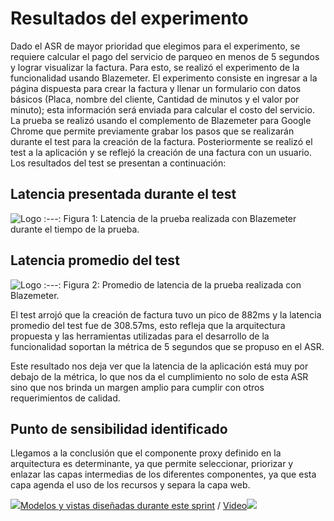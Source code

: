 # Resultados del experimento

Dado el ASR de mayor prioridad que elegimos para el experimento, se requiere calcular el pago del servicio de parqueo en menos de 5 segundos y lograr visualizar la factura. Para esto, se realizó el experimento de la funcionalidad usando Blazemeter.
El experimento consiste en ingresar a la página dispuesta para crear la factura y llenar un formulario con datos básicos (Placa, nombre del cliente, Cantidad de minutos y el valor por minuto); esta información será enviada para calcular el costo del servicio.
La prueba se realizó usando el complemento de Blazemeter para Google Chrome que permite previamente grabar los pasos que se realizarán durante el test para la creación de la factura. Posteriormente se realizó el test a la aplicación y se reflejó la creación de una factura con un usuario. Los resultados del test se presentan a continuación:
## Latencia presentada durante el test
![Logo](https://github.com/MISO-4206/201820-Repo-Grupo-01/blob/master/Imagenes/Resultados%20del%20test%20-%20Latencia%20durante%20el%20tiempo%20del%20test.png)
:---:
Figura 1: Latencia de la prueba realizada con Blazemeter durante el tiempo de la prueba.
## Latencia promedio del test
![Logo](https://github.com/MISO-4206/201820-Repo-Grupo-01/blob/master/Imagenes/Resultados%20del%20test%20-%20Promedio%20de%20latencia.png)
:---:
Figura 2: Promedio de latencia de la prueba realizada con Blazemeter.

El test arrojó que la creación de factura tuvo un pico de 882ms y la latencia promedio del test fue de 308.57ms, esto refleja que la arquitectura propuesta y las herramientas utilizadas para el desarrollo de la funcionalidad soportan la métrica de 5 segundos que se propuso en el ASR.

Este resultado nos deja ver que la latencia de la aplicación está muy por debajo de la métrica, lo que nos da el cumplimiento no solo de esta ASR sino que nos brinda un margen amplio para cumplir con otros requerimientos de calidad.

## Punto de sensibilidad identificado
Llegamos a la conclusión que el componente proxy definido en la arquitectura es determinante, ya que permite seleccionar, priorizar y enlazar las capas intermedias de los diferentes componentes, ya que esta capa agenda el uso de los recursos y separa la capa web.


[![](https://github.com/MISO-4206/201820-Repo-Grupo-01/blob/master/Imagenes/back_arrow.png)Modelos y vistas diseñadas durante este sprint](Modelos-y-vistas-diseñadas-durante-este-sprint-sp1) / [Video![](https://github.com/MISO-4206/201820-Repo-Grupo-01/blob/master/Imagenes/next_arrow.png)](Video-sp1)

 